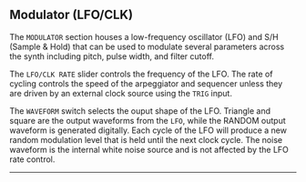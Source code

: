 ## Modulator (LFO/CLK)

<article>

The `MODULATOR` section houses a low-frequency oscillator (LFO) and S/H (Sample & Hold) that can be used to modulate several parameters across the synth including pitch, pulse width, and filter cutoff.

The `LFO/CLK RATE` slider controls the frequency of the LFO. The rate of cycling controls the speed of the arpeggiator and sequencer unless they are driven by an external clock source using the `TRIG` input.

The `WAVEFORM` switch selects the ouput shape of the LFO. Triangle and square are the output waveforms from the `LFO`, while the RANDOM output waveform is generated digitally. Each cycle of the LFO will produce a new random modulation level that is held until the next clock cycle. The noise waveform is the internal white noise source and is not affected by the LFO rate control.

</article>

---
